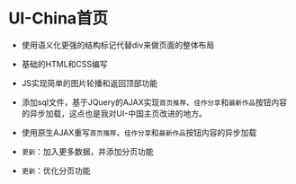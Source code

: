 # UI-China首页

- 使用语义化更强的结构标记代替div来做页面的整体布局

- 基础的HTML和CSS编写

- JS实现简单的图片轮播和返回顶部功能

- 添加sql文件，基于JQuery的AJAX实现`首页推荐`、`佳作分享`和`最新作品`按钮内容的异步加载，这点也是我对UI-中国主页改进的地方。

- 使用原生AJAX重写`首页推荐`、`佳作分享`和`最新作品`按钮内容的异步加载

- `更新`：加入更多数据，并添加分页功能

- `更新`：优化分页功能
